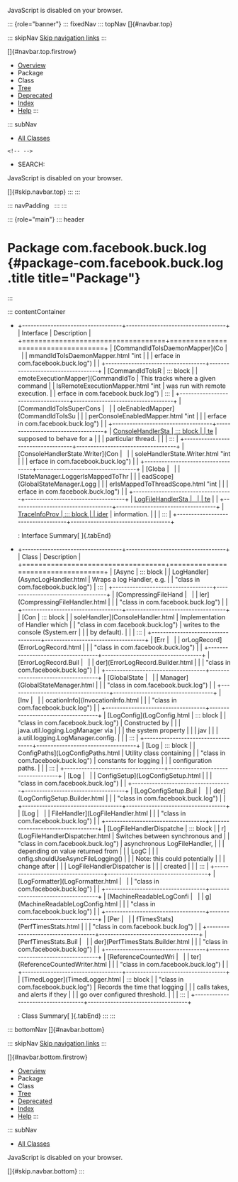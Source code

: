 <div>

JavaScript is disabled on your browser.

</div>

::: {role="banner"}
::: fixedNav
::: topNav
[]{#navbar.top}

::: skipNav
[Skip navigation links](#skip.navbar.top "Skip navigation links")
:::

[]{#navbar.top.firstrow}

-   [Overview](../../../../index.html)
-   Package
-   Class
-   [Tree](package-tree.html)
-   [Deprecated](../../../../deprecated-list.html)
-   [Index](../../../../index-all.html)
-   [Help](../../../../help-doc.html)
:::

::: subNav
-   [All Classes](../../../../allclasses.html)

```{=html}
<!-- -->
```
-   SEARCH:

<div>

<div>

JavaScript is disabled on your browser.

</div>

</div>

[]{#skip.navbar.top}
:::
:::

::: navPadding
 
:::
:::

::: {role="main"}
::: header
# Package com.facebook.buck.log {#package-com.facebook.buck.log .title title="Package"}
:::

::: contentContainer
-   +-----------------------------------+-----------------------------------+
    | Interface                         | Description                       |
    +===================================+===================================+
    | [CommandIdToIsDaemonMapper](Co    |                                   |
    | mmandIdToIsDaemonMapper.html "int |                                   |
    | erface in com.facebook.buck.log") |                                   |
    +-----------------------------------+-----------------------------------+
    | [CommandIdToIsR                   | ::: block                         |
    | emoteExecutionMapper](CommandIdTo | This tracks where a given command |
    | IsRemoteExecutionMapper.html "int | was run with remote execution.    |
    | erface in com.facebook.buck.log") | :::                               |
    +-----------------------------------+-----------------------------------+
    | [CommandIdToIsSuperCons           |                                   |
    | oleEnabledMapper](CommandIdToIsSu |                                   |
    | perConsoleEnabledMapper.html "int |                                   |
    | erface in com.facebook.buck.log") |                                   |
    +-----------------------------------+-----------------------------------+
    | [ConsoleHandlerSta                | ::: block                         |
    | te](ConsoleHandlerState.html "int | How the ConsoleHandler is         |
    | erface in com.facebook.buck.log") | supposed to behave for a          |
    |                                   | particular thread.                |
    |                                   | :::                               |
    +-----------------------------------+-----------------------------------+
    | [ConsoleHandlerState.Writer](Con  |                                   |
    | soleHandlerState.Writer.html "int |                                   |
    | erface in com.facebook.buck.log") |                                   |
    +-----------------------------------+-----------------------------------+
    | [Globa                            |                                   |
    | lStateManager.LoggerIsMappedToThr |                                   |
    | eadScope](GlobalStateManager.Logg |                                   |
    | erIsMappedToThreadScope.html "int |                                   |
    | erface in com.facebook.buck.log") |                                   |
    +-----------------------------------+-----------------------------------+
    | [LogFileHandlerSta                |                                   |
    | te](LogFileHandlerState.html "int |                                   |
    | erface in com.facebook.buck.log") |                                   |
    +-----------------------------------+-----------------------------------+
    | [TraceInfoProv                    | ::: block                         |
    | ider](TraceInfoProvider.html "int | Provides any tracing related      |
    | erface in com.facebook.buck.log") | information.                      |
    |                                   | :::                               |
    +-----------------------------------+-----------------------------------+

    : Interface Summary[ ]{.tabEnd}

-   +-----------------------------------+-----------------------------------+
    | Class                             | Description                       |
    +===================================+===================================+
    | [Async                            | ::: block                         |
    | LogHandler](AsyncLogHandler.html  | Wraps a log Handler, e.g.         |
    | "class in com.facebook.buck.log") | :::                               |
    +-----------------------------------+-----------------------------------+
    | [CompressingFileHand              |                                   |
    | ler](CompressingFileHandler.html  |                                   |
    | "class in com.facebook.buck.log") |                                   |
    +-----------------------------------+-----------------------------------+
    | [Con                              | ::: block                         |
    | soleHandler](ConsoleHandler.html  | Implementation of Handler which   |
    | "class in com.facebook.buck.log") | writes to the console (System.err |
    |                                   | by default).                      |
    |                                   | :::                               |
    +-----------------------------------+-----------------------------------+
    | [Err                              |                                   |
    | orLogRecord](ErrorLogRecord.html  |                                   |
    | "class in com.facebook.buck.log") |                                   |
    +-----------------------------------+-----------------------------------+
    | [ErrorLogRecord.Buil              |                                   |
    | der](ErrorLogRecord.Builder.html  |                                   |
    | "class in com.facebook.buck.log") |                                   |
    +-----------------------------------+-----------------------------------+
    | [GlobalState                      |                                   |
    | Manager](GlobalStateManager.html  |                                   |
    | "class in com.facebook.buck.log") |                                   |
    +-----------------------------------+-----------------------------------+
    | [Inv                              |                                   |
    | ocationInfo](InvocationInfo.html  |                                   |
    | "class in com.facebook.buck.log") |                                   |
    +-----------------------------------+-----------------------------------+
    | [LogConfig](LogConfig.html        | ::: block                         |
    | "class in com.facebook.buck.log") | Constructed by                    |
    |                                   | java.util.logging.LogManager via  |
    |                                   | the system property               |
    |                                   | jav                               |
    |                                   | a.util.logging.LogManager.config. |
    |                                   | :::                               |
    +-----------------------------------+-----------------------------------+
    | [Log                              | ::: block                         |
    | ConfigPaths](LogConfigPaths.html  | Utility class containing          |
    | "class in com.facebook.buck.log") | constants for logging             |
    |                                   | configuration paths.              |
    |                                   | :::                               |
    +-----------------------------------+-----------------------------------+
    | [Log                              |                                   |
    | ConfigSetup](LogConfigSetup.html  |                                   |
    | "class in com.facebook.buck.log") |                                   |
    +-----------------------------------+-----------------------------------+
    | [LogConfigSetup.Buil              |                                   |
    | der](LogConfigSetup.Builder.html  |                                   |
    | "class in com.facebook.buck.log") |                                   |
    +-----------------------------------+-----------------------------------+
    | [Log                              |                                   |
    | FileHandler](LogFileHandler.html  |                                   |
    | "class in com.facebook.buck.log") |                                   |
    +-----------------------------------+-----------------------------------+
    | [LogFileHandlerDispatche          | ::: block                         |
    | r](LogFileHandlerDispatcher.html  | Switches between synchronous and  |
    | "class in com.facebook.buck.log") | asynchronous LogFileHandler,      |
    |                                   | depending on value returned from  |
    |                                   | LogC                              |
    |                                   | onfig.shouldUseAsyncFileLogging() |
    |                                   | Note: this could potentially      |
    |                                   | change after                      |
    |                                   | LogFileHandlerDispatcher is       |
    |                                   | created                           |
    |                                   | :::                               |
    +-----------------------------------+-----------------------------------+
    | [LogFormatter](LogFormatter.html  |                                   |
    | "class in com.facebook.buck.log") |                                   |
    +-----------------------------------+-----------------------------------+
    | [MachineReadableLogConfi          |                                   |
    | g](MachineReadableLogConfig.html  |                                   |
    | "class in com.facebook.buck.log") |                                   |
    +-----------------------------------+-----------------------------------+
    | [Per                              |                                   |
    | fTimesStats](PerfTimesStats.html  |                                   |
    | "class in com.facebook.buck.log") |                                   |
    +-----------------------------------+-----------------------------------+
    | [PerfTimesStats.Buil              |                                   |
    | der](PerfTimesStats.Builder.html  |                                   |
    | "class in com.facebook.buck.log") |                                   |
    +-----------------------------------+-----------------------------------+
    | [ReferenceCountedWri              |                                   |
    | ter](ReferenceCountedWriter.html  |                                   |
    | "class in com.facebook.buck.log") |                                   |
    +-----------------------------------+-----------------------------------+
    | [TimedLogger](TimedLogger.html    | ::: block                         |
    | "class in com.facebook.buck.log") | Records the time that logging     |
    |                                   | calls takes, and alerts if they   |
    |                                   | go over configured threshold.     |
    |                                   | :::                               |
    +-----------------------------------+-----------------------------------+

    : Class Summary[ ]{.tabEnd}
:::
:::

::: bottomNav
[]{#navbar.bottom}

::: skipNav
[Skip navigation links](#skip.navbar.bottom "Skip navigation links")
:::

[]{#navbar.bottom.firstrow}

-   [Overview](../../../../index.html)
-   Package
-   Class
-   [Tree](package-tree.html)
-   [Deprecated](../../../../deprecated-list.html)
-   [Index](../../../../index-all.html)
-   [Help](../../../../help-doc.html)
:::

::: subNav
-   [All Classes](../../../../allclasses.html)

<div>

<div>

JavaScript is disabled on your browser.

</div>

</div>

[]{#skip.navbar.bottom}
:::
